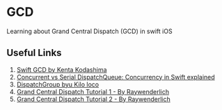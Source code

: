 # GCD
Learning about Grand Central Dispatch (GCD) in swift iOS

## Useful Links
1. [Swift GCD by Kenta Kodashima](https://medium.com/@KentaKodashima/swift-grand-central-dispatch-gcd-80bcb16a147f)<br/>
2. [Concurrent vs Serial DispatchQueue: Concurrency in Swift explained](https://www.avanderlee.com/swift/concurrent-serial-dispatchqueue/)<br/>
3. [DispatchGroup byu Kilo loco](https://www.youtube.com/watch?v=lOI0aUkeuLw&t=791s)<br/>
4. [Grand Central Dispatch Tutorial 1 - By Raywenderlich](https://www.raywenderlich.com/5370-grand-central-dispatch-tutorial-for-swift-4-part-1-2)
5. [Grand Central Dispatch Tutorial 2 - By Raywenderlich](https://www.raywenderlich.com/5371-grand-central-dispatch-tutorial-for-swift-4-part-2-2)
